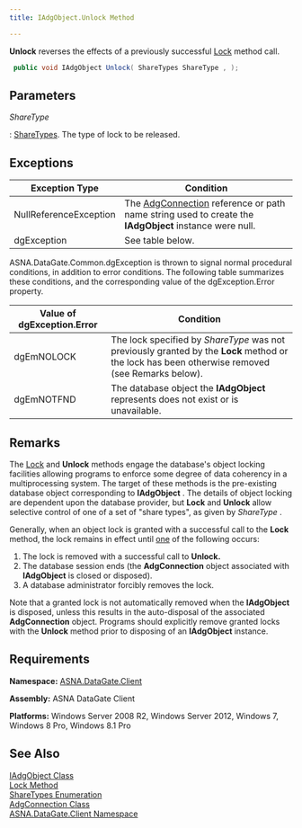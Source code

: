 ```yaml
---
title: IAdgObject.Unlock Method

---
```


**Unlock** reverses the effects of a previously successful [Lock](iadg-object-class-lock-method.html) method call.

```cs
 public void IAdgObject Unlock( ShareTypes ShareType , );
```

## Parameters



 *ShareType* 

: 
[ShareTypes](share-types-enumeration.html). The type of lock to be released.



## Exceptions



| Exception Type | Condition |
| ---- | ---- |
| NullReferenceException | The [AdgConnection](adg-connection-class.html) reference or path name string used to create the **IAdgObject** instance were null. |
| dgException | See table below. |



ASNA.DataGate.Common.dgException is thrown to signal normal procedural conditions, in addition to error conditions. The following table summarizes these conditions, and the corresponding value of the dgException.Error property.



| Value of dgException.Error | Condition |
| ---- | ---- |
| <p>dgEmNOLOCK | The lock specified by *ShareType* was not previously granted by the **Lock** method or the lock has been otherwise removed (see Remarks below). |
| dgEmNOTFND | The database object the **IAdgObject** represents does not exist or is unavailable. |



## Remarks

The [Lock](iadg-object-class-lock-method.html) and **Unlock** methods engage the database's object locking facilities allowing programs to enforce some degree of data coherency in a multiprocessing system. The target of these methods is the pre-existing database object corresponding to **IAdgObject** . The details of object locking are dependent upon the database provider, but **Lock** and **Unlock** allow selective control of one of a set of "share types", as given by *ShareType* .

Generally, when an object lock is granted with a successful call to the **Lock** method, the lock remains in effect until <u>one</u> of the following occurs: 

1. The lock is removed with a successful call to **Unlock.**
2. The database session ends (the **AdgConnection**  object associated 
					with **IAdgObject** 
				is closed or disposed).
3. A database administrator forcibly removes the lock.

Note that a granted lock is not automatically removed when the **IAdgObject** is disposed, unless this results in the auto-disposal of the associated **AdgConnection** object. Programs should explicitly remove granted locks with the **Unlock** method prior to disposing of an **IAdgObject** instance. 
## Requirements

<span> **Namespace:** [ASNA.DataGate.Client](datagate-client-namespace.html) </span> 

<span> **Assembly:** ASNA DataGate Client</span> 

<span> **Platforms:** Windows Server 2008 R2, Windows Server 2012, Windows 7, Windows 8 Pro, Windows 8.1 Pro</span> 
## See Also


[IAdgObject Class](iadg-object-class.html)
      <br />
[Lock Method](iadg-object-class-lock-method.html)
      <br />
[ShareTypes Enumeration](share-types-enumeration.html)
      <br />
[AdgConnection Class](adg-connection-class.html)
      <br />
[ASNA.DataGate.Client Namespace](datagate-client-namespace.html)

